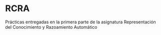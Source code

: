 # RCRA
Prácticas entregadas en la primera parte de la asignatura Representación del Conocimiento y Razoamiento Automático
